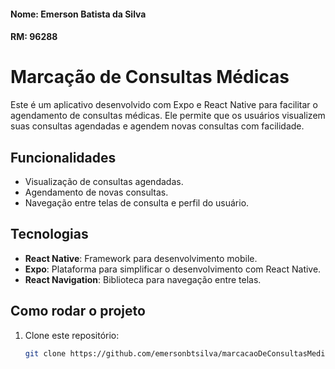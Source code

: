 #### Nome: Emerson Batista da Silva
#### RM: 96288


# Marcação de Consultas Médicas

Este é um aplicativo desenvolvido com Expo e React Native para facilitar o agendamento de consultas médicas. Ele permite que os usuários visualizem suas consultas agendadas e agendem novas consultas com facilidade.

## Funcionalidades

- Visualização de consultas agendadas.
- Agendamento de novas consultas.
- Navegação entre telas de consulta e perfil do usuário.

## Tecnologias

- **React Native**: Framework para desenvolvimento mobile.
- **Expo**: Plataforma para simplificar o desenvolvimento com React Native.
- **React Navigation**: Biblioteca para navegação entre telas.

## Como rodar o projeto

1. Clone este repositório:
   ```bash
   git clone https://github.com/emersonbtsilva/marcacaoDeConsultasMedicas-EC.git
